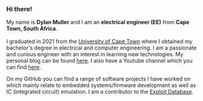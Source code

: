 ### Hi there!

My name is **Dylan Muller** and I am an **electrical engineer (EE)** from **Cape Town, South Africa**.<br/>
<br/>
I graduated in 2021 from the [University of Cape Town](https://www.uct.ac.za/) where I obtained my bachelor's degree in electrical and computer engineering. I am a passionate and curious engineer with an interest in learning new technologies. My personal blog can be found [here](https://spacehen.github.io/). I also have a Youtube channel which you can find [here](https://www.youtube.com/channel/UCaMFkzhPAa8-6MzlFo5jz6Q).
 <br/>

On my GitHub you can find a range of software projects I have worked on which mainly relate to embedded systems/firmware development as well as IC (integrated circuit) emulation. I am a contributor to the [Exploit Database](https://www.exploit-db.com/?author=10901). 
